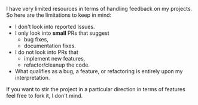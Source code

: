 I have very limited resources in terms of handling feedback on my projects. So here are the limitations to keep in mind:

- I don't look into reported Issues.
- I only look into **small** PRs that suggest
  - bug fixes,
  - documentation fixes.
- I do not look into PRs that
  - implement new features,
  - refactor/cleanup the code.
- What qualifies as a bug, a feature, or refactoring is entirely upon my interpretation.

If you want to stir the project in a particular direction in terms of features feel free to fork it, I don't mind.
